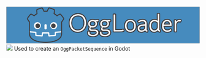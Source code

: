 ![oggloader logo](img/OggLoader.png) \
![](https://img.shields.io/github/release-date/GrowtopiaFli/oggloader-gdextension?style=for-the-badge)
Used to create an `OggPacketSequence` in Godot
